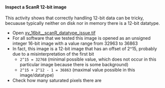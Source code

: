 <h4 id="scanr_12bit><a href="#scanr_12bit>Inspect a ScanR 12-bit image</a></h4> 

This activity shows that correctly handling 12-bit data can be tricky, becuause typically neither on disk nor in memory there is a 12-bit datatype.
 
- Open [xy_16bit__scanR_datatype_issue.tif](https://github.com/NEUBIAS/training-resources/raw/master/image_data/xy_16bit__scanR_datatype_issue.tif)
- For all software that we tested this image is opened as an unsigned integer 16-bit image with a value range from 32963 to 36863
- In fact, this image is a 12-bit image that has an offset of 2^15, probably due to a misinterpretation of the first bit
  - `2^15 = 32768` (minimal possible value, which does not occur in this particular image because there is some background)
  - `2^15 + 2^12 - 1 = 36863` (maximal value possible in this image/datatype)
- Check how many saturated pixels there are
